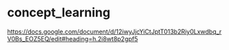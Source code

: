 # concept_learning

https://docs.google.com/document/d/12iwyJjcYiCtJptT013b2Riy0Lxwdbq_rV0Bs_EOZ5EQ/edit#heading=h.2i8wt8p2gpf5
